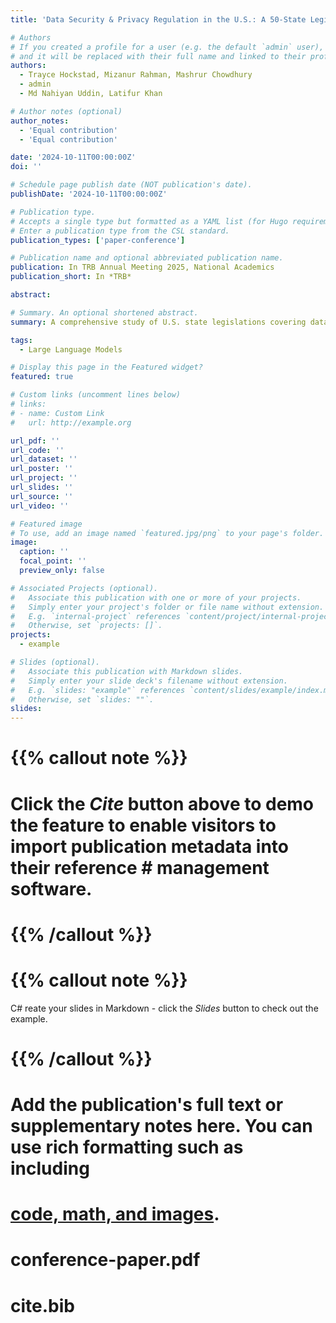 ```yaml
---
title: 'Data Security & Privacy Regulation in the U.S.: A 50-State Legislative Survey'

# Authors
# If you created a profile for a user (e.g. the default `admin` user), write the username (folder name) here
# and it will be replaced with their full name and linked to their profile.
authors:
  - Trayce Hockstad, Mizanur Rahman, Mashrur Chowdhury
  - admin
  - Md Nahiyan Uddin, Latifur Khan

# Author notes (optional)
author_notes:
  - 'Equal contribution'
  - 'Equal contribution'

date: '2024-10-11T00:00:00Z'
doi: ''

# Schedule page publish date (NOT publication's date).
publishDate: '2024-10-11T00:00:00Z'

# Publication type.
# Accepts a single type but formatted as a YAML list (for Hugo requirements).
# Enter a publication type from the CSL standard.
publication_types: ['paper-conference']

# Publication name and optional abbreviated publication name.
publication: In TRB Annual Meeting 2025, National Academics
publication_short: In *TRB*

abstract:

# Summary. An optional shortened abstract.
summary: A comprehensive study of U.S. state legislations covering data security and privacy issues in the domain of autonomous transportation systems

tags:
  - Large Language Models

# Display this page in the Featured widget?
featured: true

# Custom links (uncomment lines below)
# links:
# - name: Custom Link
#   url: http://example.org

url_pdf: ''
url_code: ''
url_dataset: ''
url_poster: ''
url_project: ''
url_slides: ''
url_source: ''
url_video: ''

# Featured image
# To use, add an image named `featured.jpg/png` to your page's folder.
image:
  caption: ''
  focal_point: ''
  preview_only: false

# Associated Projects (optional).
#   Associate this publication with one or more of your projects.
#   Simply enter your project's folder or file name without extension.
#   E.g. `internal-project` references `content/project/internal-project/index.md`.
#   Otherwise, set `projects: []`.
projects:
  - example

# Slides (optional).
#   Associate this publication with Markdown slides.
#   Simply enter your slide deck's filename without extension.
#   E.g. `slides: "example"` references `content/slides/example/index.md`.
#   Otherwise, set `slides: ""`.
slides:
---
```


# {{% callout note %}}
# Click the _Cite_ button above to demo the feature to enable visitors to import publication metadata into their reference # management software.
# {{% /callout %}}

# {{% callout note %}}
C# reate your slides in Markdown - click the _Slides_ button to check out the example.
# {{% /callout %}}

# Add the publication's **full text** or **supplementary notes** here. You can use rich formatting such as including
# [code, math, and images](https://docs.hugoblox.com/content/writing-markdown-latex/).

# conference-paper.pdf
# cite.bib